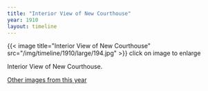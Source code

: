 ```yaml
---
title: "Interior View of New Courthouse"
year: 1910
layout: timeline
---
```


{{< image title="Interior View of New Courthouse" src="/img/timeline/1910/large/194.jpg" >}}
click on image to enlarge

Interior View of New Courthouse. 

[Other images from this year](/historical/timeline/1910)